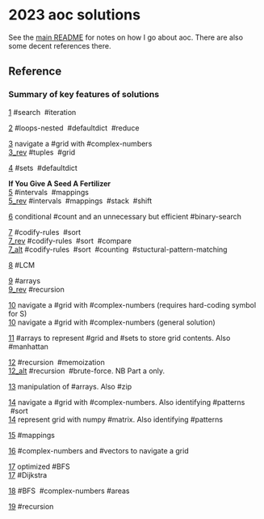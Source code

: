 # 2023 aoc solutions

See the [main README](https://github.com/maread99/aoc) for notes on how I go about aoc. There are also some decent references there.

## Reference

### Summary of key features of solutions

[1](./01.py) #search &nbsp;#iteration  

[2](./02.py) #loops-nested &nbsp;#defaultdict  &nbsp;#reduce  

[3](./03.py) navigate a #grid with #complex-numbers  
[3_rev](./03_rev.py) #tuples &nbsp;#grid  

[4](./04.py) #sets &nbsp;#defaultdict  

**If You Give A Seed A Fertilizer**  
[5](./05.py) #intervals &nbsp;#mappings  
[5_rev](./05_rev.py) #intervals &nbsp;#mappings &nbsp;#stack &nbsp;#shift  

[6](./06.py) conditional #count and an unnecessary but efficient #binary-search  

[7](./07.py) #codify-rules &nbsp;#sort  
[7_rev](./07_rev.py) #codify-rules &nbsp;#sort &nbsp;#compare  
[7_alt](./07_alt.py) #codify-rules &nbsp;#sort &nbsp;#counting &nbsp;#stuctural-pattern-matching  

[8](./08.py) #LCM  

[9](./09.py) #arrays  
[9_rev](./09_rev.py) #recursion  

[10](./10.py) navigate a #grid with #complex-numbers  (requires hard-coding symbol for S)  
[10](./10_rev.py) navigate a #grid with #complex-numbers  (general solution)  

[11](./11.py) #arrays to represent #grid and #sets to store grid contents. Also #manhattan  

[12](./12.py) #recursion &nbsp;#memoization  
[12_alt](./12_alt.py) #recursion &nbsp;#brute-force.  NB Part a only.  

[13](./13_rev.py) manipulation of #arrays. Also #zip  

[14](./14.py) navigate a #grid with #complex-numbers. Also identifying #patterns &nbsp;#sort  
[14](./14_rev.py) represent grid with numpy #matrix. Also identifying #patterns  

[15](./15.py) #mappings  

[16](./16.py) #complex-numbers and #vectors to navigate a grid  

[17](./17.py) optimized #BFS  
[17](./17_rev.py) #Dijkstra  

[18](./18.py) #BFS &nbsp;#complex-numbers  #areas

[19](./19.py) #recursion  
